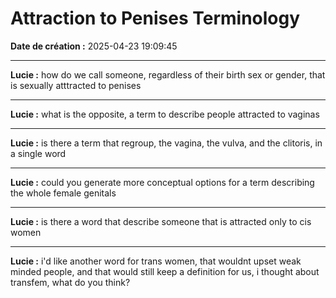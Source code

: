 # Attraction to Penises Terminology

**Date de création :** 2025-04-23 19:09:45

---

**Lucie :**
how do we call someone, regardless of their birth sex or gender, that is sexually atttracted to penises

---

**Lucie :**
what is the opposite, a term to describe people attracted to vaginas

---

**Lucie :**
is there a term that regroup, the vagina, the vulva, and the clitoris, in a single word

---

**Lucie :**
could you generate more conceptual options for a term describing the whole female genitals

---

**Lucie :**
is there a word that describe someone that is attracted only to cis women

---

**Lucie :**
i'd like another word for trans women, that wouldnt upset weak minded people, and that would still keep a definition for us, i thought about transfem, what do you think?
